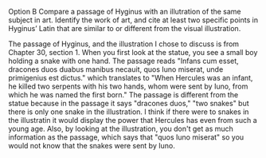 Option B
Compare a passage of Hyginus with an illutration of the same subject in art. Identify the work of art, and cite at least two specific points in Hyginus’ Latin that are similar to or different from the visual illustration.

The passage of Hyginus, and the illustration I chose to discuss is from Chapter 30, section 1. When you first look at the statue, you see a small boy holding a snake with one hand. The passage reads "Infans cum esset, dracones duos duabus manibus necauit, quos Iuno miserat, unde primigenius est dictus." which translates to "When Hercules was an infant, he killed two serpents with his two hands, whom were sent by Iuno, from which he was named the first born." The passage is different from the statue because in the passage it says "dracones duos," "two snakes" but there is only one snake in the illustration. I think if there were to snakes in the illustratin it would display the power that Hercules has even from such a young age. Also, by looking at the illustration, you don't get as much information as the passage, which says that "quos Iuno miserat" so you would not know that the snakes were sent by Iuno. 
